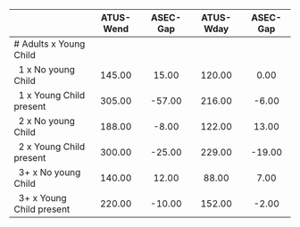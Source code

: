 
|                      |    ATUS-Wend |     ASEC-Gap |    ATUS-Wday |     ASEC-Gap |
| -------------------- | :----------: | :----------: | :----------: | :----------: |
| # Adults x Young Child |              |              |              |              |
| &nbsp;&nbsp;1 x No young Child |       145.00 |        15.00 |       120.00 |         0.00 |
| &nbsp;&nbsp;1 x Young Child present |       305.00 |       -57.00 |       216.00 |        -6.00 |
| &nbsp;&nbsp;2 x No young Child |       188.00 |        -8.00 |       122.00 |        13.00 |
| &nbsp;&nbsp;2 x Young Child present |       300.00 |       -25.00 |       229.00 |       -19.00 |
| &nbsp;&nbsp;3+ x No young Child |       140.00 |        12.00 |        88.00 |         7.00 |
| &nbsp;&nbsp;3+ x Young Child present |       220.00 |       -10.00 |       152.00 |        -2.00 |

